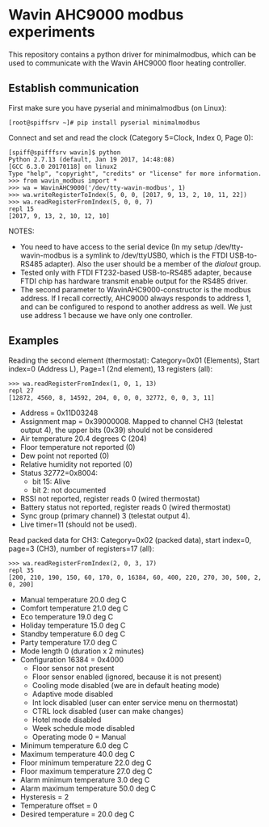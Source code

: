 # Wavin AHC9000 modbus experiments

This repository contains a python driver for minimalmodbus, which 
can be used to communicate with the Wavin AHC9000 floor heating 
controller.

## Establish communication

First make sure you have pyserial and minimalmodbus (on Linux):

```
[root@spiffsrv ~]# pip install pyserial minimalmodbus
```

Connect and set and read the clock (Category 5=Clock, Index 0, Page 0):

```
[spiff@spifffsrv wavin]$ python
Python 2.7.13 (default, Jan 19 2017, 14:48:08)
[GCC 6.3.0 20170118] on linux2
Type "help", "copyright", "credits" or "license" for more information.
>>> from wavin_modbus import *
>>> wa = WavinAHC9000('/dev/tty-wavin-modbus', 1)
>>> wa.writeRegisterToIndex(5, 0, 0, [2017, 9, 13, 2, 10, 11, 22])
>>> wa.readRegisterFromIndex(5, 0, 0, 7)
repl 15
[2017, 9, 13, 2, 10, 12, 10]
```

NOTES:

 * You need to have access to the serial device (In my setup
   /dev/tty-wavin-modbus is a symlink to /dev/ttyUSB0, which is the
   FTDI USB-to-RS485 adapter). Also the user should be a member of the
   _dialout_ group.
 * Tested only with FTDI FT232-based USB-to-RS485 adapter, because FTDI 
   chip has hardware transmit enable output for the RS485 driver.
 * The second parameter to WavinAHC9000-constructor is the modbus address.
   If I recall correctly, AHC9000 always responds to address 1, and can 
   be configured to respond to another address as well. We just use address
   1 because we have only one controller.

## Examples

Reading the second element (thermostat): Category=0x01 (Elements), 
Start index=0 (Address L), Page=1 (2nd element), 13 registers (all):

```
>>> wa.readRegisterFromIndex(1, 0, 1, 13)
repl 27
[12872, 4560, 8, 14592, 204, 0, 0, 0, 32772, 0, 0, 3, 11]
```

 * Address = 0x11D03248
 * Assignment map = 0x39000008. Mapped to channel CH3 (telestat output 4), 
   the upper bits (0x39) should not be considered
 * Air temperature 20.4 degrees C (204)
 * Floor temperature not reported (0)
 * Dew point not reported (0)
 * Relative humidity not reported (0)
 * Status 32772=0x8004:
    * bit 15: Alive
    * bit 2: not documented
 * RSSI not reported, register reads 0 (wired thermostat)
 * Battery status not reported, register reads 0 (wired thermostat)
 * Sync group (primary channel) 3 (telestat output 4).
 * Live timer=11 (should not be used).

Read packed data for CH3: Category=0x02 (packed data), start index=0,
page=3 (CH3), number of registers=17 (all):

```
>>> wa.readRegisterFromIndex(2, 0, 3, 17)
repl 35
[200, 210, 190, 150, 60, 170, 0, 16384, 60, 400, 220, 270, 30, 500, 2, 0, 200]
```

 * Manual temperature 20.0 deg C
 * Comfort temperature 21.0 deg C
 * Eco temperature 19.0 deg C
 * Holiday temperature 15.0 deg C
 * Standby temperature 6.0 deg C
 * Party temperature 17.0 deg C
 * Mode length 0 (duration x 2 minutes)
 * Configuration 16384 = 0x4000
    * Floor sensor not present
    * Floor sensor enabled (ignored, because it is not present)
    * Cooling mode disabled (we are in default heating mode)
    * Adaptive mode disabled
    * Int lock disabled (user can enter service menu on thermostat)
    * CTRL lock disabled (user can make changes)
    * Hotel mode disabled
    * Week schedule mode disabled
    * Operating mode 0 = Manual
 * Minimum temperature 6.0 deg C
 * Maximum temperature 40.0 deg C
 * Floor minimum temperature 22.0 deg C
 * Floor maximum temperature 27.0 deg C
 * Alarm minimum temperature 3.0 deg C
 * Alarm maximum temperature 50.0 deg C
 * Hysteresis = 2
 * Temperature offset = 0
 * Desired temperature = 20.0 deg C


